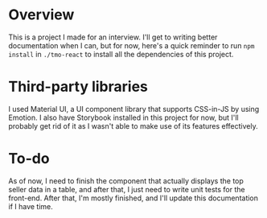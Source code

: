 # Overview
This is a project I made for an interview. I'll get to writing better documentation when I can, but for now, here's a quick reminder to run `npm install` in `./tmo-react` to install all the dependencies of this project.

# Third-party libraries
I used Material UI, a UI component library that supports CSS-in-JS by using Emotion. I also have Storybook installed in this project for now, but I'll probably get rid of it as I wasn't able to make use of its features effectively.

# To-do
As of now, I need to finish the component that actually displays the top seller data in a table, and after that, I just need to write unit tests for the front-end. After that, I'm mostly finished, and I'll update this documentation if I have time.
